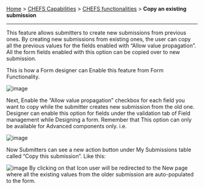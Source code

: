 [Home](index) > [CHEFS Capabilities](CHEFS-Capabilities) > [CHEFS functionalities](CHEFS-functionalities) > **Copy an existing submission**
***


This feature allows submitters to create new submissions from previous ones. By creating new submissions from existing ones, the user can copy all the previous values for the fields enabled with “Allow value propagation”. All the form fields enabled with this option can be copied over to new submission.

This is how a Form designer can Enable this feature from Form Functionality.

![image](https://user-images.githubusercontent.com/87393930/229561300-24d54e5c-ae5b-431d-8974-2c4f166d9cdc.png)

Next, Enable the “Allow value propagation” checkbox for each field you want to copy while the submitter creates new submission from the old one. Designer can enable this option for fields under the validation tab of Field management while Designing a form. Remember that This option can only be available for Advanced components only. i.e.

![image](https://user-images.githubusercontent.com/87393930/229561486-be3e0397-c305-4ee1-b57f-2c73cbcdb3bd.png)

Now Submitters can see a new action button under My Submissions table called “Copy this submission”. Like this:

![image](https://user-images.githubusercontent.com/87393930/229561644-a41bb15f-0a1b-4bf4-88ac-36cfdd9b5eb6.png)
By clicking on that Icon user will be redirected to the New page where all the existing values from the older submission are auto-populated to the form.